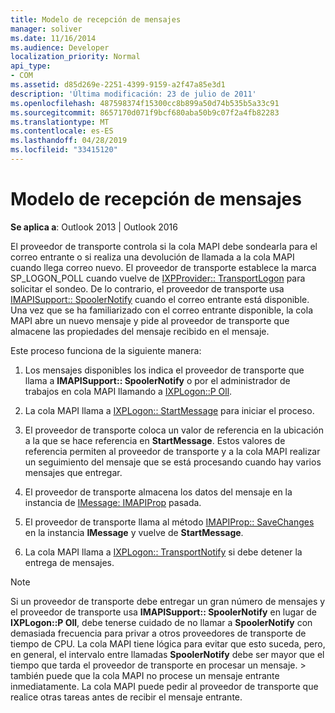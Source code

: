 ```yaml
---
title: Modelo de recepción de mensajes
manager: soliver
ms.date: 11/16/2014
ms.audience: Developer
localization_priority: Normal
api_type:
- COM
ms.assetid: d85d269e-2251-4399-9159-a2f47a85e3d1
description: 'Última modificación: 23 de julio de 2011'
ms.openlocfilehash: 487598374f15300cc8b899a50d74b535b5a33c91
ms.sourcegitcommit: 8657170d071f9bcf680aba50b9c07f2a4fb82283
ms.translationtype: MT
ms.contentlocale: es-ES
ms.lasthandoff: 04/28/2019
ms.locfileid: "33415120"
---
```

# <a name="message-reception-model"></a>Modelo de recepción de mensajes

  
  
**Se aplica a**: Outlook 2013 | Outlook 2016 
  
El proveedor de transporte controla si la cola MAPI debe sondearla para el correo entrante o si realiza una devolución de llamada a la cola MAPI cuando llega correo nuevo. El proveedor de transporte establece la marca SP_LOGON_POLL cuando vuelve de [IXPProvider:: TransportLogon](ixpprovider-transportlogon.md) para solicitar el sondeo. De lo contrario, el proveedor de transporte usa [IMAPISupport:: SpoolerNotify](imapisupport-spoolernotify.md) cuando el correo entrante está disponible. Una vez que se ha familiarizado con el correo entrante disponible, la cola MAPI abre un nuevo mensaje y pide al proveedor de transporte que almacene las propiedades del mensaje recibido en el mensaje. 
  
Este proceso funciona de la siguiente manera:
  
1. Los mensajes disponibles los indica el proveedor de transporte que llama a **IMAPISupport:: SpoolerNotify** o por el administrador de trabajos en cola MAPI llamando a [IXPLogon::P Oll](ixplogon-poll.md).
    
2. La cola MAPI llama a [IXPLogon:: StartMessage](ixplogon-startmessage.md) para iniciar el proceso. 
    
3. El proveedor de transporte coloca un valor de referencia en la ubicación a la que se hace referencia en **StartMessage**. Estos valores de referencia permiten al proveedor de transporte y a la cola MAPI realizar un seguimiento del mensaje que se está procesando cuando hay varios mensajes que entregar.
    
4. El proveedor de transporte almacena los datos del mensaje en la instancia de [IMessage: IMAPIProp](imessageimapiprop.md) pasada. 
    
5. El proveedor de transporte llama al método [IMAPIProp:: SaveChanges](imapiprop-savechanges.md) en la instancia **IMessage** y vuelve de **StartMessage**.
    
6. La cola MAPI llama a [IXPLogon:: TransportNotify](ixplogon-transportnotify.md) si debe detener la entrega de mensajes. 
    
> [!NOTE]
> Si un proveedor de transporte debe entregar un gran número de mensajes y el proveedor de transporte usa **IMAPISupport:: SpoolerNotify** en lugar de **IXPLogon::P Oll**, debe tenerse cuidado de no llamar a **SpoolerNotify** con demasiada frecuencia para privar a otros proveedores de transporte de tiempo de CPU. La cola MAPI tiene lógica para evitar que esto suceda, pero, en general, el intervalo entre llamadas **SpoolerNotify** debe ser mayor que el tiempo que tarda el proveedor de transporte en procesar un mensaje. > también puede que la cola MAPI no procese un mensaje entrante inmediatamente. La cola MAPI puede pedir al proveedor de transporte que realice otras tareas antes de recibir el mensaje entrante. 
  

